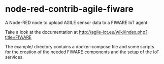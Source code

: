 # node-red-contrib-agile-fiware #

A Node-RED node to upload AGILE sensor data to a FIWARE IoT agent.

Take a look at the documentation at http://agile-iot.eu/wiki/index.php?title=FIWARE

The example/ directory contains a docker-compose file and some scripts for the creation of the needed FIWARE components and the setup of the IoT services.